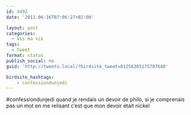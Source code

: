 ```yaml
---
id: 4492
date: '2011-06-16T07:06:27+02:00'

layout: post
categories:
  - Vis ma vie
tags:
  - tweet
format: status
publish_social: no
guid: 'http://tweets.local/?birdsite_tweet=81256305175707648'

birdsite_hashtags:
    - confessiondunjedi
---
```


\#confessiondunjedi quand je rendais un devoir de philo, si je comprenais pas un mot en me relisant c’est que mon devoir était nickel